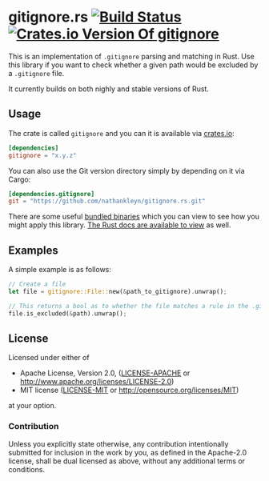 # gitignore.rs [![Build Status](https://travis-ci.org/nathankleyn/gitignore.rs.svg)](https://travis-ci.org/nathankleyn/gitignore.rs) [![Crates.io Version Of gitignore](https://img.shields.io/crates/v/gitignore.svg)](https://crates.io/crates/gitignore)

This is an implementation of `.gitignore` parsing and matching in Rust. Use this library if you want to check whether a given path would be excluded by a `.gitignore` file.

It currently builds on both nighly and stable versions of Rust.

## Usage

The crate is called `gitignore` and you can it is available via [crates.io](https://crates.io/gitignore):

```toml
[dependencies]
gitignore = "x.y.z"
```

You can also use the Git version directory simply by depending on it via Cargo:

```toml
[dependencies.gitignore]
git = "https://github.com/nathankleyn/gitignore.rs.git"
```

There are some useful [bundled binaries](/src/bin) which you can view to see how you might apply this library. [The Rust
docs are available to view](https://nathankleyn.com/gitignore.rs/gitignore/) as well.

## Examples

A simple example is as follows:

```rust
// Create a file
let file = gitignore::File::new(&path_to_gitignore).unwrap();

// This returns a bool as to whether the file matches a rule in the .gitignore file.
file.is_excluded(&path).unwrap();
```

## License

Licensed under either of

 * Apache License, Version 2.0, ([LICENSE-APACHE](LICENSE-APACHE) or http://www.apache.org/licenses/LICENSE-2.0)
 * MIT license ([LICENSE-MIT](LICENSE-MIT) or http://opensource.org/licenses/MIT)

at your option.

### Contribution

Unless you explicitly state otherwise, any contribution intentionally
submitted for inclusion in the work by you, as defined in the Apache-2.0
license, shall be dual licensed as above, without any additional terms or
conditions.

